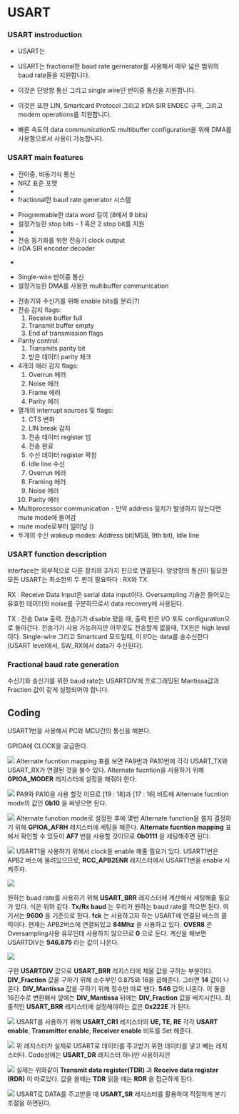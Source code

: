 # USART

### USART instroduction
* USART는
* USART는 fractional한 baud rate gernerator를 사용해서 매우 넓은 범위의 baud rate들을 지원합니다.

* 이것은 단방향 통신 그리고 single wire인 반이중 통신을 지원합니다.
* 이것은 또한 LIN, Smartcard Protocol 그리고 IrDA SIR ENDEC 규격, 그리고 modem operations를 지원합니다.

* 빠른 속도의 data communication도 multibuffer configuration을 위해 DMA를 사용함으로서 사용이 가능합니다.

### USART main features
* 전이중, 비동기식 통신
* NRZ 표준 포맷
*
* fractional한 baud rate generator 시스템
>
* Progrmmable한 data word 길이 (8에서 9 bits)
* 설정가능한 stop bits - 1 혹은 2 stop bit를 지원
*
* 전송 동기화를 위한 전송기 clock output
* IrDA SIR encoder decoder
>
*
>
>
* Single-wire 반이중 통신
* 설정가능한 DMA를 사용한 multibuffer communication
>
* 전송기와 수신기를 위해 enable bits를 분리(?)
* 전송 감지 flags:
  1. Receive buffer full
  2. Transmit buffer empty
  3. End of transmission flags
* Parity control:
  1. Transmits parity bit
  2. 받은 데이터 parity 체크
* 4개의 에러 감지 flags:
  1. Overrun 에러
  2. Noise 에러
  3. Frame 에러
  4. Parity 에러
* 열개의 interrupt sources 및 flags:
  1. CTS 변화
  2. LIN break 감지
  3. 전송 데이터 register 빔
  4. 전송 완료
  5. 수신 데이터 register 꽉참
  6. Idle line 수신
  7. Overrun 에러
  8. Framing 에러
  9. Noise 에러
  10. Parity 에러
* Multiprocessor communication - 만약 address 일치가 발생하지 않는다면 mute mode에 들어감
* mute mode로부터 일어남 ()
* 두개의 수신 wakeup modes: Address bit(MSB, 9th bit), Idle line

### USART function description
interface는 외부적으로 다른 장치와 3가지 핀으로 연결된다. 양방향의 통신이 필요한 모든 USART는 최소한의 두 핀이 필요하다 : RX와 TX.

RX : Receive Data Input은 serial data input이다. Oversampling 기술은 들어오는 유효한 데이터와 noise를 구분하므로서 data recovery에 사용된다.

TX : 전송 Data 출력. 전송기가 disable 됐을 때, 출력 핀은 I/O 포트 configuration으로 돌아간다. 전송기가 사용 가능하지만 아무것도 전송할게 없을때, TX핀은 high level이다. Single-wire 그리고 Smartcard 모드일때, 이 I/O는 data를 송수신한다 (USART level에서, SW_RX에서 data가 수신된다).


### Fractional baud rate generation
수신기와 송신기를 위한 baud rate는 USARTDIV에 프로그래밍된 Mantissa값과 Fraction 값이 같게 설정되어야 합니다.

## Coding
USART1번을 사용해서 PC와 MCU간의 통신을 해본다.

GPIOA에 CLOCK을 공급한다.

![](./alternate_function_mapping.PNG)
Alternate fucntion mapping 표를 보면 PA9번과 PA10번에 각각 USART_TX와 USART_RX가 연결된 것을 볼수 있다. Alternate fucntion을 사용하기 위해 **GPIOA_MODER** 레지스터에 설정을 해줘야 한다.

![](./gpiox_moder.PNG)
PA9와 PA10을 사용 할것 이므로 [19 : 18]과 [17 : 16] 비트에 Alternate fucntion mode의 값인 **0b10** 을 써넣으면 된다.

![](./gpiox_afrh.PNG)
Alternate function mode로 설정한 후에 몇번 Alternate function을 쓸지 결정하기 위해 **GPIOA_AFRH** 레지스터에 세팅을 해준다. **Alternate fucntion mapping** 표에서 확인할 수 있듯이 **AF7** 번을 사용할 것이므로 **0b0111** 을 세팅해주면 된다.

 ![](./rcc_apb2enr.PNG)
 USART1을 사용하기 위해서 clock을 enable 해줄 필요가 있다. USART1번은 APB2 버스에 물려있으므로, **RCC_APB2ENR** 레지스터에서 USART1번을 enable 시켜주자.

![](./baudrate_equation.PNG)

원하는 buad rate를 사용하기 위해 **USART_BRR** 레지스터에 계산해서 세팅해줄 필요가 있다. 식은 위와 같다. **Tx/Rx baud** 는 우리가 원하는 baud rate를 적으면 된다. 여기서는 **9600** 을 기준으로 한다. **fck** 는 사용하고자 하는 USART에 연결된 버스의 클럭이다. 현재는 APB2버스에 연결되있고 **84Mhz** 을 사용하고 있다. **OVER8** 은 Oversampling사용 유무인데 사용하지 않으므로 **0** 으로 둔다. 계산을 해보면 USARTDIV는 **546.875** 라는 값이 나온다.

![](./usartdiv.PNG)

구한 **USARTDIV** 값으로 **USART_BRR** 레지스터에 채울 값을 구하는 부분이다. **DIV_Fraction** 값을 구하기 위해 소수부인 0.875와 16을 곱해준다. 그러면 **14** 값이 나온다. **DIV_Mantissa** 값을 구하기 위해 정수만 따로 땐다. **546** 값이 나온다. 이 둘을 16진수로 변환해서 앞에는 **DIV_Mantissa** 뒤에는 **DIV_Fraction** 값을 배치시킨다. 최종적인 **USART_BRR** 레지스터에 설정해야하는 값은 **0x222E** 가 된다.

![](./usart_cr1.PNG)
USART를 사용하기 위해 **USART_CR1** 레지스터의 **UE, TE, RE** 각각 **USART enable**, **Transmitter enable**, **Receiver enable** 비트를 Set 해준다.

![](./usart_dr.PNG)
위 레지스터가 실제로 USART로 데이터를 주고받기 위한 데이터를 넣고 빼는 레지스터다. Code상에는 **USART_DR** 레지스터 하나만 사용하지만

![](./usart_block_diagram.PNG)
실제는 위와같이 **Transmit data register(TDR)** 과 **Receive data register (RDR)** 이 따로있다. 값을 쓸때는 **TDR** 읽을 때는 **RDR** 을 접근하게 된다.

![](./usart_sr.PNG)
USART로 DATA를 주고받을 때 **USART_SR** 레지스터를 활용하여 적절하게 분기 조절을 하면된다.
